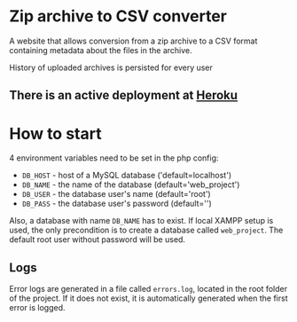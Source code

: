 # Zip archive to CSV converter
A website that allows conversion from a zip archive to a CSV
format containing metadata about the files in the archive.

History of uploaded archives is persisted for every user

## There is an active deployment at [Heroku](https://fast-temple-25429.herokuapp.com/)

# How to start
4 environment variables need to be set in the php config:
* `DB_HOST` - host of a MySQL database ('default=localhost')
* `DB_NAME` - the name of the database (default='web_project')
* `DB_USER` - the database user's name (default='root')
* `DB_PASS` - the database user's password (default='')

Also, a database with name `DB_NAME` has to exist.
If local XAMPP setup is used, the only precondition is to create a database called
`web_project`. The default root user without password will be used.

## Logs
Error logs are generated in a file called `errors.log`, located in the root
folder of the project. If it does not exist, it is automatically generated when the first error is logged.
